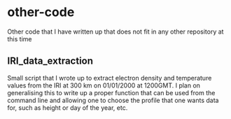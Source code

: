 # other-code
Other code that I have written up that does not fit in any other repository at this time

## IRI_data_extraction
Small script that I wrote up to extract electron density and temperature values from the IRI at 300 km on 01/01/2000 at 1200GMT.
I plan on generalising this to write up a proper function that can be used from the command line and allowing one to choose the profile that one wants data for, such as height or day of the year, etc.
